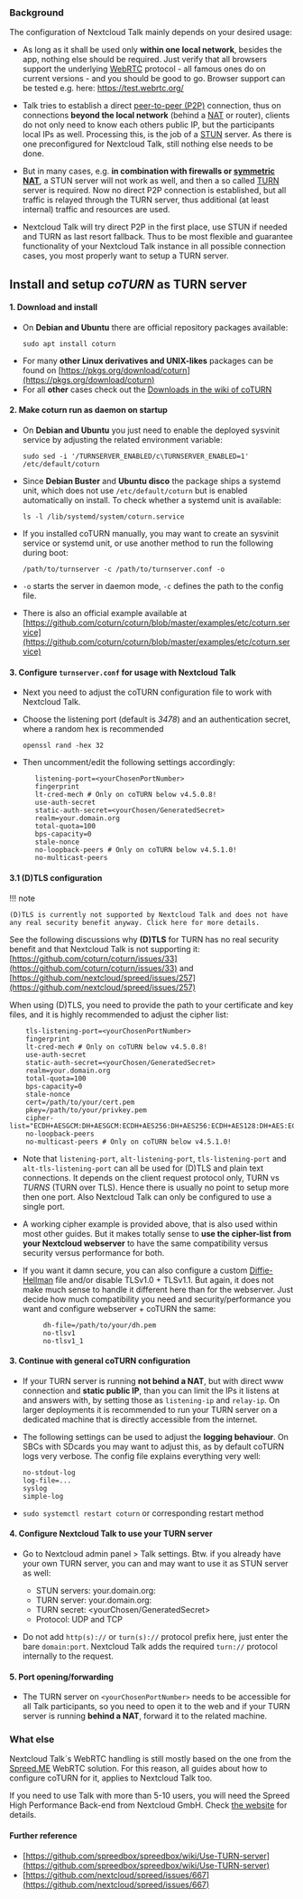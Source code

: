 ### Background
The configuration of Nextcloud Talk mainly depends on your desired usage:

- As long as it shall be used only **within one local network**, besides the app, nothing else should be required. Just verify that all browsers support the underlying [WebRTC](https://en.wikipedia.org/wiki/WebRTC) protocol - all famous ones do on current versions - and you should be good to go. Browser support can be tested e.g. here: https://test.webrtc.org/

- Talk tries to establish a direct [peer-to-peer (P2P)](https://en.wikipedia.org/wiki/Peer-to-peer) connection, thus on connections **beyond the local network** (behind a [NAT](https://en.wikipedia.org/wiki/Network_address_translation) or router), clients do not only need to know each others public IP, but the participants local IPs as well. Processing this, is the job of a [STUN](https://en.wikipedia.org/wiki/STUN) server. As there is one preconfigured for Nextcloud Talk, still nothing else needs to be done.

- But in many cases, e.g. **in combination with firewalls or [symmetric NAT](https://en.wikipedia.org/wiki/Network_address_translation#Symmetric_NAT)**, a STUN server will not work as well, and then a so called [TURN](https://en.wikipedia.org/wiki/Traversal_Using_Relays_around_NAT) server is required. Now no direct P2P connection is established, but all traffic is relayed through the TURN server, thus additional (at least internal) traffic and resources are used.

- Nextcloud Talk will try direct P2P in the first place, use STUN if needed and TURN as last resort fallback. Thus to be most flexible and guarantee functionality of your Nextcloud Talk instance in all possible connection cases, you most properly want to setup a TURN server.

## Install and setup _coTURN_ as TURN server

#### 1. Download and install

- On **Debian and Ubuntu** there are official repository packages available:
    ```
    sudo apt install coturn
    ```
- For many **other Linux derivatives and UNIX-likes** packages can be found on [https://pkgs.org/download/coturn](https://pkgs.org/download/coturn)
- For all **other** cases check out the [Downloads in the wiki of coTURN](https://github.com/coturn/coturn/wiki/Downloads)


#### 2. Make coturn run as daemon on startup

- On **Debian and Ubuntu** you just need to enable the deployed sysvinit service by adjusting the related environment variable:
    ```
    sudo sed -i '/TURNSERVER_ENABLED/c\TURNSERVER_ENABLED=1' /etc/default/coturn
    ```

- Since **Debian Buster** and **Ubuntu disco** the package ships a systemd unit, which does not use `/etc/default/coturn` but is enabled automatically on install. To check whether a systemd unit is available:
    ```
    ls -l /lib/systemd/system/coturn.service
    ```

- If you installed coTURN manually, you may want to create an sysvinit service or systemd unit, or use another method to run the following during boot:
    ```
    /path/to/turnserver -c /path/to/turnserver.conf -o
    ```

- `-o` starts the server in daemon mode, `-c` defines the path to the config file.
- There is also an official example available at [https://github.com/coturn/coturn/blob/master/examples/etc/coturn.service](https://github.com/coturn/coturn/blob/master/examples/etc/coturn.service)

#### 3. Configure `turnserver.conf` for usage with Nextcloud Talk

- Next you need to adjust the coTURN configuration file to work with Nextcloud Talk.
- Choose the listening port (default is _3478_) and an authentication secret, where a random hex is recommended
    ```
    openssl rand -hex 32
    ```

- Then uncomment/edit the following settings accordingly:

         listening-port=<yourChosenPortNumber>
         fingerprint
         lt-cred-mech # Only on coTURN below v4.5.0.8!
         use-auth-secret
         static-auth-secret=<yourChosen/GeneratedSecret>
         realm=your.domain.org
         total-quota=100
         bps-capacity=0
         stale-nonce
         no-loopback-peers # Only on coTURN below v4.5.1.0!
         no-multicast-peers


#### 3.1  (D)TLS configuration

!!! note

    (D)TLS is currently not supported by Nextcloud Talk and does not have any real security benefit anyway. Click here for more details.

See the following discussions why **(D)TLS** for TURN has no real security benefit and that Nextcloud Talk is not supporting it: [https://github.com/coturn/coturn/issues/33](https://github.com/coturn/coturn/issues/33) and [https://github.com/nextcloud/spreed/issues/257](https://github.com/nextcloud/spreed/issues/257)

When using (D)TLS, you need to provide the path to your certificate and key files, and it is highly recommended to adjust the cipher list:

```
    tls-listening-port=<yourChosenPortNumber>
    fingerprint
    lt-cred-mech # Only on coTURN below v4.5.0.8!
    use-auth-secret
    static-auth-secret=<yourChosen/GeneratedSecret>
    realm=your.domain.org
    total-quota=100
    bps-capacity=0
    stale-nonce
    cert=/path/to/your/cert.pem
    pkey=/path/to/your/privkey.pem
    cipher-list="ECDH+AESGCM:DH+AESGCM:ECDH+AES256:DH+AES256:ECDH+AES128:DH+AES:ECDH+3DES:DH+3DES:RSA+AES:RSA+3DES:!ADH:!AECDH:!MD5"
    no-loopback-peers
    no-multicast-peers # Only on coTURN below v4.5.1.0!
```

- Note that `listening-port`, `alt-listening-port`, `tls-listening-port` and `alt-tls-listening-port` can all be used for (D)TLS and plain text connections. It depends on the client request protocol only, TURN vs _TURNS_ (TURN over TLS). Hence there is usually no point to setup more then one port. Also Nextcloud Talk can only be configured to use a single port.
- A working cipher example is provided above, that is also used within most other guides. But it makes totally sense to **use the cipher-list from your Nextcloud webserver** to have the same compatibility versus security versus performance for both.
- If you want it damn secure, you can also configure a custom [Diffie-Hellman](https://en.wikipedia.org/wiki/Diffie–Hellman_key_exchange) file and/or disable TLSv1.0 + TLSv1.1. But again, it does not make much sense to handle it different here than for the webserver. Just decide how much compatibility you need and security/performance you want and configure webserver + coTURN the same:

           dh-file=/path/to/your/dh.pem
           no-tlsv1
           no-tlsv1_1

#### 3. Continue with general coTURN configuration
  
- If your TURN server is running **not behind a NAT**, but with direct www connection and **static public IP**, than you can limit the IPs it listens at and answers with, by setting those as `listening-ip` and `relay-ip`. On larger deployments it is recommended to run your TURN server on a dedicated machine that is directly accessible from the internet.

- The following settings can be used to adjust the **logging behaviour**. On SBCs with SDcards you may want to adjust this, as by default coTURN logs very verbose. The config file explains everything very well:

    ```
    no-stdout-log
    log-file=...
    syslog
    simple-log
    ```

- `sudo systemctl restart coturn` or corresponding restart method

#### 4. Configure Nextcloud Talk to use your TURN server

- Go to Nextcloud admin panel > Talk settings. Btw. if you already have your own TURN server, you can and may want to use it as STUN server as well:

    * STUN servers: your.domain.org:<yourChosenPortNumber>
    * TURN server: your.domain.org:<yourChosenPortNumber>
    * TURN secret: <yourChosen/GeneratedSecret>
    * Protocol: UDP and TCP

- Do not add `http(s)://` or `turn(s)://` protocol prefix here, just enter the bare `domain:port`. Nextcloud Talk adds the required `turn://` protocol internally to the request.

#### 5. Port opening/forwarding

- The TURN server on `<yourChosenPortNumber>` needs to be accessible for all Talk participants, so you need to open it to the web and if your TURN server is running **behind a NAT**, forward it to the related machine.

### What else
Nextcloud Talk´s WebRTC handling is still mostly based on the one from the [Spreed.ME](https://www.spreed.me/) WebRTC solution. For this reason, all guides about how to configure coTURN for it, applies to Nextcloud Talk too.

If you need to use Talk with more than 5-10 users, you will need the Spreed High Performance Back-end from Nextcloud GmbH. Check [the website](https://nextcloud.com/talk/) for details.

#### Further reference

- [https://github.com/spreedbox/spreedbox/wiki/Use-TURN-server](https://github.com/spreedbox/spreedbox/wiki/Use-TURN-server)
- [https://github.com/nextcloud/spreed/issues/667](https://github.com/nextcloud/spreed/issues/667)
